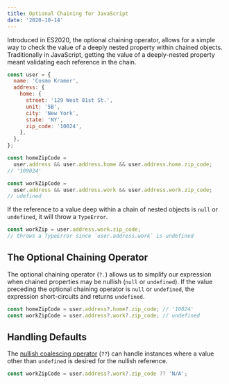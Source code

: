 ```yaml
---
title: Optional Chaining for JavaScript
date: '2020-10-14'
---
```


Introduced in ES2020, the optional chaining operator, allows for a simple way to check the value of a deeply nested property within chained objects. Traditionally in JavaScript, getting the value of a deeply-nested property meant validating each reference in the chain.

```javascript
const user = {
  name: 'Cosmo Kramer',
  address: {
    home: {
      street: '129 West 81st St.',
      unit: '5B',
      city: 'New York',
      state: 'NY',
      zip_code: '10024',
    },
  },
};

const homeZipCode =
  user.address && user.address.home && user.address.home.zip_code;
// '109024'

const workZipCode =
  user.address && user.address.work && user.address.work.zip_code;
// udefined
```

If the reference to a value deep within a chain of nested objects is `null` or `undefined`, it will throw a `TypeError`.

```javascript
const workZip = user.address.work.zip_code;
// throws a TypeError since `user.address.work` is undefined
```

## The Optional Chaining Operator

The optional chaining operator (`?.`) allows us to simplify our expression when chained properties may be nullish (`null` or `undefined`). If the value preceding the optional chaining operator is `null` or `undefined`, the expression short-circuits and returns `undefined`.

```javascript
const homeZipCode = user.address?.home?.zip_code; // '10024'
const workZipCode = user.address?.work?.zip_code; // undefined
```

## Handling Defaults

The [nullish coalescing operator](/nullish-coalescing) (`??`) can handle instances where a value other than `undefined` is desired for the nullish reference.

```javascript
const workZipCode = user.address?.work?.zip_code ?? 'N/A';
```
